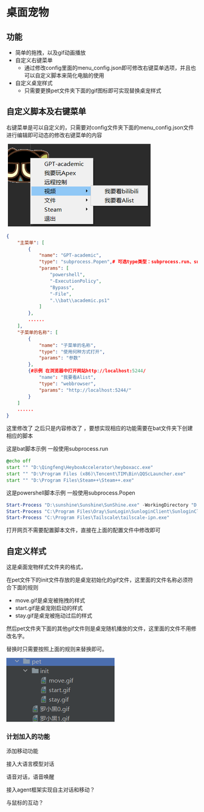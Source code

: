 # 桌面宠物
## 功能

- 简单的拖拽，以及gif动画播放
- 自定义右键菜单
  - 通过修改config里面的menu_config.json即可修改右键菜单选项，并且也可以自定义脚本来简化电脑的使用
- 自定义桌宠样式
  - 只需要更换pet文件夹下面的gif图标即可实现替换桌宠样式

## 自定义脚本及右键菜单

右键菜单是可以自定义的，只需要对config文件夹下面的menu_config.json文件进行编辑即可动态的修改右键菜单的内容

​	![image-20240404140106757](assets/image-20240404140106757.png)

```json
{
    "主菜单": [
        {
            "name": "GPT-academic",
            "type": "subprocess.Popen",# 可选type类型：subprocess.run、subprocess.Popen、webbrowser(打开浏览器)
            "params": [
                "powershell",
                "-ExecutionPolicy",
                "Bypass",
                "-File",
                ".\\bat\\academic.ps1"
            ]
        },
		......
    ],
    "子菜单的名称": [
        {
            "name": "子菜单的名称",
            "type": "使用何种方式打开",
            "params": "参数"
        },
        {#示例 在浏览器中打开网站http://localhost:5244/
            "name": "我要看Alist",
            "type": "webbrowser",
            "params": "http://localhost:5244/"
        }
    ]
    ......
}

```

这里修改了 之后只是内容修改了 ，要想实现相应的功能需要在bat文件夹下创建相应的脚本

这是bat脚本示例 一般使用subprocess.run

```bat
@echo off
start "" "D:\Qingfeng\HeyboxAccelerator\heyboxacc.exe"
start "" "D:\Program Files (x86)\Tencent\TIM\Bin\QQScLauncher.exe"
start "" "D:\Program Files\Steam++\Steam++.exe"
```

这是powershell脚本示例 一般使用subprocess.Popen

```powershell
Start-Process "D:\sunshine\Sunshine\SunShine.exe" -WorkingDirectory "D:\sunshine\Sunshine"
Start-Process "C:\Program Files\Oray\SunLogin\SunloginClient\SunloginClient.exe"
Start-Process "C:\Program Files\Tailscale\tailscale-ipn.exe"
```

打开网页不需要配置脚本文件，直接在上面的配置文件中修改即可

## 自定义样式

这是桌面宠物样式文件夹的格式，

在pet文件下的init文件存放的是桌宠初始化的gif文件，这里面的文件名称必须符合下面的规则

- move.gif是桌宠被拖拽的样式
- start.gif是桌宠刚启动的样式
- stay.gif是桌宠被拖动过后的样式

然后pet文件夹下面的其他gif文件则是桌宠随机播放的文件，这里面的文件不用修改名字。

替换时只需要按照上面的规则来替换即可。

![image-20240404140504157](assets/image-20240404140504157.png)



### 计划加入的功能

添加移动功能

接入大语言模型对话

语音对话，语音唤醒

接入agent框架实现自主对话和移动？

与鼠标的互动？
